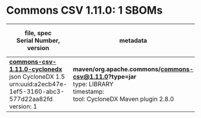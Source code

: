 Commons CSV 1.11.0: 1 SBOMs
=======

| file, spec<br>Serial Number, version| metadata | components<br>by type<br>- libs purl types |
| ----------------------------------- | -------- | ------------------------------------------ |
| **[commons-csv-1.11.0-cyclonedx](maven/org.apache.commons/commons-csv/1.11.0/commons-csv-1.11.0-cyclonedx.json)**<br>json CycloneDX 1.5<br>urn:uuid:a2ecb47e-1ef5-3160-abc3-577d22aa82fd<br>version: 1 | **maven/org.apache.commons/commons-csv@1.11.0?type=jar**<br>type: LIBRARY<br>timestamp: <br>tool: CycloneDX Maven plugin 2.8.0 | 2<br>`library`: 2 <br>- `maven`: 2  |
